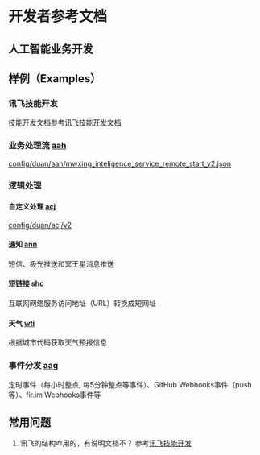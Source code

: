 # 开发者参考文档

## 人工智能业务开发

## 样例（Examples）

### 讯飞技能开发
技能开发文档参考[讯飞技能开发文档][2]

### 业务处理流 [aah][5]
[config/duan/aah/mwxing_inteligence_service_remote_start_v2.json][4]

### 逻辑处理

#### 自定义处理 [acj][1]
[config/duan/acj/v2][3]

#### 通知 [ann][7]
短信、极光推送和冥王星消息推送

#### 短链接 [sho][8]
互联网网络服务访问地址（URL）转换成短网址

#### 天气 [wti][9]
根据城市代码获取天气预报信息

### 事件分发 [aag][6]
定时事件（每小时整点, 每5分钟整点等事件）、GitHub Webhooks事件（push等）、fir.im Webhooks事件等

## 常用问题
1. 讯飞的结构咋用的，有说明文档不？
   参考[讯飞技能开发](#讯飞技能开发)

[1]: https://github.com/xiaoji-duan/duan-executor-dataprocessor "acj"
[2]: https://doc.iflyos.cn/studio/ "讯飞技能开发文档"
[3]: https://github.com/XJ-GTD/GTD2/tree/cassiscornuta/config/duan/acj/v2 "自定义逻辑处理样例"
[4]: https://github.com/XJ-GTD/GTD2/blob/cassiscornuta/config/duan/aah/mwxing_inteligence_service_remote_start_v2.json "通用语音业务处理流样例"
[5]: https://github.com/xiaoji-duan/duan-jobflows "aah"
[6]: https://github.com/xiaoji-duan/duan-eventdispacher "aag"
[7]: https://github.com/xiaoji-duan/duan-executor-announce "ann"
[8]: https://github.com/xiaoji-duan/duan-executor-shorturl "sho"
[9]: https://github.com/xiaoji-duan/duan-executor-weather "wti"
